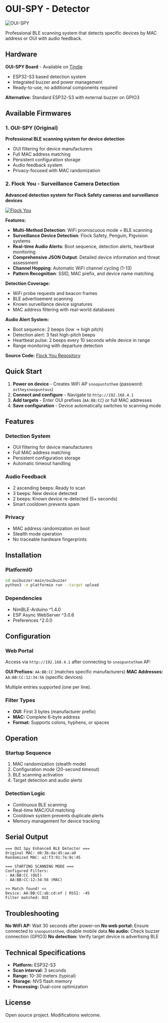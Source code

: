 # OUI-SPY - Detector

![OUI-SPY](ouispy.png)

Professional BLE scanning system that detects specific devices by MAC address or OUI with audio feedback.

## Hardware

**OUI-SPY Board** - Available on [Tindie](https://www.tindie.com)
- ESP32-S3 based detection system
- Integrated buzzer and power management
- Ready-to-use, no additional components required

**Alternative:** Standard ESP32-S3 with external buzzer on GPIO3

## Available Firmwares

### 1. OUI-SPY (Original)
**Professional BLE scanning system for device detection**
- OUI filtering for device manufacturers
- Full MAC address matching
- Persistent configuration storage
- Audio feedback system
- Privacy-focused with MAC randomization

### 2. Flock You - Surveillance Camera Detection
**Advanced detection system for Flock Safety cameras and surveillance devices**

[![Flock You](https://github.com/colonelpanichacks/flock-you/raw/main/flock.png)](https://github.com/colonelpanichacks/flock-you)

**Features:**
- **Multi-Method Detection**: WiFi promiscuous mode + BLE scanning
- **Surveillance Device Detection**: Flock Safety, Penguin, Pigvision systems
- **Real-time Audio Alerts**: Boot sequence, detection alerts, heartbeat monitoring
- **Comprehensive JSON Output**: Detailed device information and threat assessment
- **Channel Hopping**: Automatic WiFi channel cycling (1-13)
- **Pattern Recognition**: SSID, MAC prefix, and device name matching

**Detection Coverage:**
- WiFi probe requests and beacon frames
- BLE advertisement scanning
- Known surveillance device signatures
- MAC address filtering with real-world databases

**Audio Alert System:**
- Boot sequence: 2 beeps (low → high pitch)
- Detection alert: 3 fast high-pitch beeps
- Heartbeat pulse: 2 beeps every 10 seconds while device in range
- Range monitoring with departure detection

**Source Code:** [Flock You Repository](https://github.com/colonelpanichacks/flock-you)

## Quick Start

1. **Power on device** - Creates WiFi AP `snoopuntothem` (password: `astheysnoopuntous`)
2. **Connect and configure** - Navigate to `http://192.168.4.1`
3. **Add targets** - Enter OUI prefixes (`AA:BB:CC`) or full MAC addresses
4. **Save configuration** - Device automatically switches to scanning mode

## Features

### Detection System
- OUI filtering for device manufacturers
- Full MAC address matching
- Persistent configuration storage
- Automatic timeout handling

### Audio Feedback
- 2 ascending beeps: Ready to scan
- 3 beeps: New device detected
- 2 beeps: Known device re-detected (5+ seconds)
- Smart cooldown prevents spam

### Privacy
- MAC address randomization on boot
- Stealth mode operation
- No traceable hardware fingerprints

## Installation

### PlatformIO
```bash
cd ouibuzzer-main/ouibuzzer
python3 -m platformio run --target upload
```

### Dependencies
- NimBLE-Arduino ^1.4.0
- ESP Async WebServer ^3.0.6
- Preferences ^2.0.0

## Configuration

### Web Portal
Access via `http://192.168.4.1` after connecting to `snoopuntothem` AP:

**OUI Prefixes:** `AA:BB:CC` (matches specific manufacturers)
**MAC Addresses:** `AA:BB:CC:12:34:56` (specific devices)

Multiple entries supported (one per line).

### Filter Types
- **OUI:** First 3 bytes (manufacturer prefix)
- **MAC:** Complete 6-byte address
- **Format:** Supports colons, hyphens, or spaces

## Operation

### Startup Sequence
1. MAC randomization (stealth mode)
2. Configuration mode (20-second timeout)
3. BLE scanning activation
4. Target detection and audio alerts

### Detection Logic
- Continuous BLE scanning
- Real-time MAC/OUI matching
- Cooldown system prevents duplicate alerts
- Memory management for device tracking

## Serial Output

```
=== OUI Spy Enhanced BLE Detector ===
Original MAC: d8:3b:da:45:aa:a0
Randomized MAC: a2:f3:91:7e:8c:45

=== STARTING SCANNING MODE ===
Configured Filters:
- AA:BB:CC (OUI)
- AA:BB:CC:12:34:56 (MAC)

>> Match found! <<
Device: AA:BB:CC:ab:cd:ef | RSSI: -45
Filter matched: OUI
```

## Troubleshooting

**No WiFi AP:** Wait 30 seconds after power-on
**No web portal:** Ensure connected to `snoopuntothem`, disable mobile data
**No audio:** Check buzzer connection (GPIO3)
**No detection:** Verify target device is advertising BLE

## Technical Specifications

- **Platform:** ESP32-S3
- **Scan interval:** 3 seconds
- **Range:** 10-30 meters (typical)
- **Storage:** NVS flash memory
- **Processing:** Dual-core optimization

## License

Open source project. Modifications welcome. 
